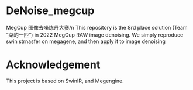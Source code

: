 # DeNoise_megcup
MegCup 图像去噪炼丹大赛/n
This repository is the 8rd place solution (Team “菜的一匹”) in 2022 MegCup RAW image denoising.
We simply reproduce swin strnasfer on megagene, and then apply it to image denoising
# Acknowledgement
This project is based on SwinIR, and Megengine.
